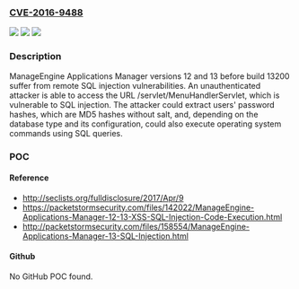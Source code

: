 ### [CVE-2016-9488](https://cve.mitre.org/cgi-bin/cvename.cgi?name=CVE-2016-9488)
![](https://img.shields.io/static/v1?label=Product&message=Applications%20Manager&color=blue)
![](https://img.shields.io/static/v1?label=Version&message=1212%20&color=brighgreen)
![](https://img.shields.io/static/v1?label=Vulnerability&message=CWE-89%3A%20Improper%20Neutralization%20of%20Special%20Elements%20used%20in%20an%20SQL%20Command%20('SQL%20Injection')&color=brighgreen)

### Description

ManageEngine Applications Manager versions 12 and 13 before build 13200 suffer from remote SQL injection vulnerabilities. An unauthenticated attacker is able to access the URL /servlet/MenuHandlerServlet, which is vulnerable to SQL injection. The attacker could extract users' password hashes, which are MD5 hashes without salt, and, depending on the database type and its configuration, could also execute operating system commands using SQL queries.

### POC

#### Reference
- http://seclists.org/fulldisclosure/2017/Apr/9
- https://packetstormsecurity.com/files/142022/ManageEngine-Applications-Manager-12-13-XSS-SQL-Injection-Code-Execution.html
- http://packetstormsecurity.com/files/158554/ManageEngine-Applications-Manager-13-SQL-Injection.html

#### Github
No GitHub POC found.

